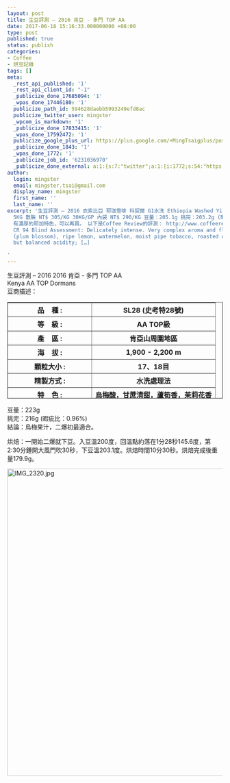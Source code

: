 ```yaml
---
layout: post
title: 生豆評測 – 2016 肯亞 - 多門 TOP AA
date: 2017-06-18 15:16:33.000000000 +08:00
type: post
published: true
status: publish
categories:
- Coffee
- 烘豆記錄
tags: []
meta:
  _rest_api_published: '1'
  _rest_api_client_id: "-1"
  _publicize_done_17685094: '1'
  _wpas_done_17446180: '1'
  publicize_path_id: 594628daebb5993249efd8ac
  publicize_twitter_user: mingster
  _wpcom_is_markdown: '1'
  _publicize_done_17833415: '1'
  _wpas_done_17592472: '1'
  publicize_google_plus_url: https://plus.google.com/+MingTsaigplus/posts/C6MGnMuWx7h
  _publicize_done_1843: '1'
  _wpas_done_1772: '1'
  _publicize_job_id: '6231036970'
  _publicize_done_external: a:1:{s:7:"twitter";a:1:{i:1772;s:54:"https://twitter.com/mingster/status/876337844746432512";}}
author:
  login: mingster
  email: mingster.tsai@gmail.com
  display_name: mingster
  first_name: ''
  last_name: ''
excerpt: '生豆評測 – 2016 衣索比亞 耶珈雪啡 科契爾 G1水洗 Ethiopia Washed Yirgacheffe Kochere G1 豆商描述：這款生豆充滿了傳統典型耶家雪啡風土特色，鮮明花香與檸檬皮香氣，入口充滿完熟柑橘、香吉士、葡萄柚的酸甜，中段也隱約帶有生薑與檸檬百里香的特殊香氣，餘韻還有香草與紅茶香氣的氣息。
  5KG 散裝 NT$ 305/KG 30KG/GP 內袋 NT$ 290/KG 豆量：205.1g 挑完：203.2g (暇疵比：0.99% 不到百分之一) 結論：2016年度，真的有G1等級的豆。
  有濃厚的耶加特色，可以再買。 以下是Coffee Review的評測： http://www.coffeereview.com/review/ethiopia-yirgacheffe-kochere-g1/
  CR 94 Blind Assessment: Delicately intense. Very complex aroma and flavor: flowers
  (plum blossom), ripe lemon, watermelon, moist pipe tobacco, roasted cacao nib. Bright
  but balanced acidity; […]

'
---
```

<p>生豆評測 – 2016 2016 肯亞 - 多門 TOP AA<br />
Kenya AA TOP Dormans<br />
豆商描述：</p>
<table style="height:225px;" border="1" width="585" cellpadding="1">
<tbody>
<tr>
<th scope="col" width="179" height="29">
<div align="center"><span class="生豆產品內容文字">品    種 :</span></div>
</th>
<th scope="col" height="29">
<div class="生豆產品內容文字" align="center"><span class="生豆產品內容文字">SL28 (史考特28號)</span></div>
</th>
</tr>
<tr>
<th scope="col" height="29">
<div align="center"><span class="生豆產品內容文字">等    級 :</span></div>
</th>
<th scope="col" height="29">
<div align="center"><span class="生豆產品內容文字">AA TOP級</span></div>
</th>
</tr>
<tr>
<th scope="col" height="29">
<div align="center"><span class="生豆產品內容文字">產    區 :</span></div>
</th>
<th scope="col" height="29">
<div align="center"><span class="生豆產品內容文字">肯亞山周圍地區</span></div>
</th>
</tr>
<tr>
<th scope="col" height="29">
<div align="center"><span class="生豆產品內容文字">海    拔 :</span></div>
</th>
<th scope="col" height="29">
<div align="center"><span class="生豆產品內容文字">1,900 - 2,200 m</span></div>
</th>
</tr>
<tr>
<th scope="col" height="29">
<div align="center"><span class="生豆產品內容文字">顆粒大小 :</span></div>
</th>
<th scope="col" height="29">
<div align="center"><span class="生豆產品內容文字">17、18目</span></div>
</th>
</tr>
<tr>
<th scope="col" height="29">
<div align="center"><span class="生豆產品內容文字">精製方式 :</span></div>
</th>
<th scope="col" height="29">
<div align="center"><span class="生豆產品內容文字">水洗處理法</span></div>
</th>
</tr>
<tr>
<th scope="col" height="29">
<div align="center"><span class="生豆產品內容文字">特    色 :</span></div>
</th>
<th scope="col" height="29">
<div align="center"><span class="生豆產品內容文字">烏梅酸，甘蔗清甜，蘆筍香，茉莉花香</span></div>
</th>
</tr>
<tr>
<th scope="col" height="29">
<div align="center"><span class="生豆產品內容文字">包裝方式 :</span></div>
</th>
<th scope="col" height="29">
<div align="center"><span class="生豆產品內容文字">30 Kg / 真空包裝</span></div>
</th>
</tr>
</tbody>
</table>
<p>豆量：223g<br />
挑完：216g (暇疵比：0.96%)<br />
結論：烏梅果汁，二爆初最適合。</p>
<p>烘焙：一開始二爆就下豆。入豆溫200度，回溫點約落在1分28秒145.6度，第2:30分鍾開大風門吹30秒，下豆溫203.1度。烘焙時間10分30秒。烘焙完成後重量179.9g。</p>
<p><img class="  wp-image-1777 aligncenter" src="{{ site.JB.IMAGE_PATH }}/img_2320.jpg?w=4032" alt="IMG_2320.jpg" width="538" height="718" /></p>
